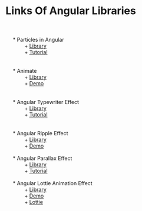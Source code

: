 #  Links Of Angular Libraries
<br><br>
&nbsp;&nbsp;&nbsp;&nbsp; * Particles in Angular  
&nbsp;&nbsp;&nbsp;&nbsp;&nbsp;&nbsp;&nbsp;&nbsp;&nbsp;&nbsp;&nbsp;&nbsp;		+ [Library](https://www.npmjs.com/package/angular-particle)  
&nbsp;&nbsp;&nbsp;&nbsp;&nbsp;&nbsp;&nbsp;&nbsp;&nbsp;&nbsp;&nbsp;&nbsp;		+ [Tutorial](https://www.youtube.com/watch?v=kJM8H9PszKo)  
<br>  
&nbsp;&nbsp;&nbsp;&nbsp; * Animate  
&nbsp;&nbsp;&nbsp;&nbsp;&nbsp;&nbsp;&nbsp;&nbsp;&nbsp;&nbsp;&nbsp;&nbsp;		+ [Library](https://github.com/jiayihu/ng-animate)  
&nbsp;&nbsp;&nbsp;&nbsp;&nbsp;&nbsp;&nbsp;&nbsp;&nbsp;&nbsp;&nbsp;&nbsp;		+ [Demo](https://jiayihu.github.io/ng-animate/)  
<br>  
&nbsp;&nbsp;&nbsp;&nbsp; * Angular Typewriter Effect  
&nbsp;&nbsp;&nbsp;&nbsp;&nbsp;&nbsp;&nbsp;&nbsp;&nbsp;&nbsp;&nbsp;&nbsp;		+ [Library](https://www.npmjs.com/package/angular-typewriter-effect)  
&nbsp;&nbsp;&nbsp;&nbsp;&nbsp;&nbsp;&nbsp;&nbsp;&nbsp;&nbsp;&nbsp;&nbsp;		+ [Tutorial](https://www.youtube.com/watch?v=AufiLdeCasg)  
<br>  
&nbsp;&nbsp;&nbsp;&nbsp; * Angular Ripple Effect  
&nbsp;&nbsp;&nbsp;&nbsp;&nbsp;&nbsp;&nbsp;&nbsp;&nbsp;&nbsp;&nbsp;&nbsp;		+ [Library](https://www.npmjs.com/package/angular-ripple-effect-lib)  
&nbsp;&nbsp;&nbsp;&nbsp;&nbsp;&nbsp;&nbsp;&nbsp;&nbsp;&nbsp;&nbsp;&nbsp;		+ [Demo](https://angular-zfq7kb.stackblitz.io/)
<br>    
&nbsp;&nbsp;&nbsp;&nbsp; * Angular Parallax Effect  
&nbsp;&nbsp;&nbsp;&nbsp;&nbsp;&nbsp;&nbsp;&nbsp;&nbsp;&nbsp;&nbsp;&nbsp;		+ [Library](http://pixelcog.github.io/parallax.js/)  
&nbsp;&nbsp;&nbsp;&nbsp;&nbsp;&nbsp;&nbsp;&nbsp;&nbsp;&nbsp;&nbsp;&nbsp;		+ [Tutorial](https://www.youtube.com/watch?v=vqdSVqHQdQs)
<br>  
&nbsp;&nbsp;&nbsp;&nbsp; * Angular Lottie Animation Effect  
&nbsp;&nbsp;&nbsp;&nbsp;&nbsp;&nbsp;&nbsp;&nbsp;&nbsp;&nbsp;&nbsp;&nbsp;		+ [Library](https://www.npmjs.com/package/ng-lottie)  
&nbsp;&nbsp;&nbsp;&nbsp;&nbsp;&nbsp;&nbsp;&nbsp;&nbsp;&nbsp;&nbsp;&nbsp;		+ [Demo](https://chenqingspring.github.io/ng-lottie/demo/)  
&nbsp;&nbsp;&nbsp;&nbsp;&nbsp;&nbsp;&nbsp;&nbsp;&nbsp;&nbsp;&nbsp;&nbsp;		+ [Lottie](https://lottiefiles.com/)  
<br>		 
	
